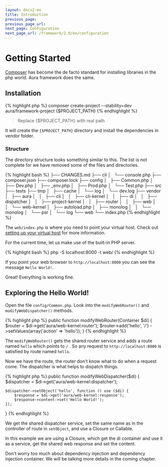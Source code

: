```yaml
---
layout: docs2-en
title: Introduction
previous_page:
previous_page_url:
next_page: Configuration
next_page_url: /framework/2.0/en/configuration
---
```


# Getting Started

[Composer](http://getcomposer.org) has become the de facto standard for installing libraries in the php world. Aura framework does the same.

## Installation

{% highlight php %}
composer create-project --stability=dev aura/framework-project {$PROJECT_PATH}
{% endhighlight %}

> Replace {$PROJECT_PATH} with real path

It will create the `{$PROJECT_PATH}` directory and install the dependencies in vendor folder.

### Structure

The directory structure looks something similar to this. The list is not complete for we have removed some of the files and directories.

{% highlight bash %}
├── CHANGES.md
├── cli
│   └── console.php
├── composer.json
├── composer.lock
├── config
│   ├── Common.php
│   ├── Dev.php
│   ├── _env.php
│   ├── Prod.php
│   └── Test.php
├── src
├── tests
├── tmp
│   ├── cache
│   └── log
│       └── dev.log
├── vendor
│   ├── aura
│   │   ├── cli
│   │   ├── cli-kernel
│   │   ├── di
│   │   ├── dispatcher
│   │   ├── project-kernel
│   │   ├── router
│   │   ├── web
│   │   └── web-kernel
│   ├── autoload.php
│   ├── monolog
│   │   └── monolog
│   └── psr
│       └── log
└── web
    └── index.php
{% endhighlight %}

The `web/index.php` is where you need to point your virtual host. Check out [setting up your virtual host](/framework/2.0/en/setup/) for more information.

For the current time, let us make use of the built-in PHP server.


{% highlight bash %}
php -S localhost:8000 -t web/
{% endhighlight %}

If you point your web browser to `http://localhost:8000` you can see the message `Hello World!`.

Great! Everything is working fine.

## Exploring the Hello World!

Open the file `config/Common.php`. Look into the `modifyWebRouter()` and
`modifyWebDispatcher()` methods.

{% highlight php %}
public function modifyWebRouter(Container $di)
{
    $router = $di->get('aura/web-kernel:router');
    $router->add('hello', '/')
           ->setValues(array('action' => 'hello'));
}
{% endhighlight %}

The `modifyWebRouter()` gets the shared router service and adds a route named `hello` which points to `/` . So any request to `http://localhost:8000` is satisfied by route named `hello`.

Now we have the route, the router don't know what to do when a request come. The dispatcher is what helps to dispatch things.

{% highlight php %}
public function modifyWebDispatcher($di)
{
    $dispatcher = $di->get('aura/web-kernel:dispatcher');

    $dispatcher->setObject('hello', function () use ($di) {
        $response = $di->get('aura/web-kernel:response');
        $response->content->set('Hello World!');
    });
}
{% endhighlight %}

We get the shared dispatcher service, set the same name as in the controller of route in `setObject`, and use a Closure or Callable.

In this example we are using a Closure, which get the di container and use it as a service, get the shared web response and set the content.

Don't worry too much about dependency injection and dependency injection container. We will be talking more details in the coming chapter.
